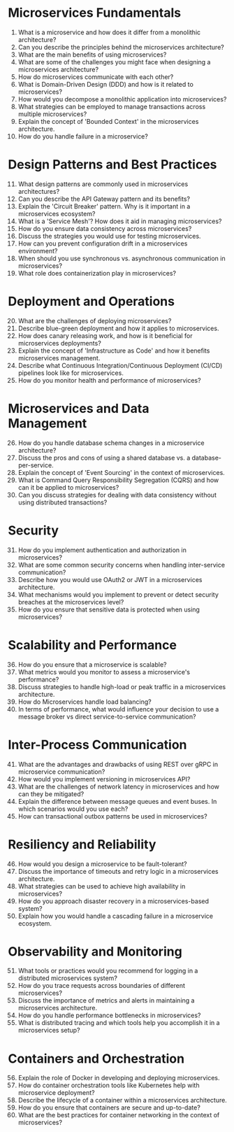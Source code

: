 
# Microservices Fundamentals

1. What is a microservice and how does it differ from a monolithic architecture?
2. Can you describe the principles behind the microservices architecture?
3. What are the main benefits of using microservices?
4. What are some of the challenges you might face when designing a microservices architecture?
5. How do microservices communicate with each other?
6. What is Domain-Driven Design (DDD) and how is it related to microservices?
7. How would you decompose a monolithic application into microservices?
8. What strategies can be employed to manage transactions across multiple microservices?
9. Explain the concept of 'Bounded Context' in the microservices architecture.
10. How do you handle failure in a microservice?

# Design Patterns and Best Practices

11. What design patterns are commonly used in microservices architectures?
12. Can you describe the API Gateway pattern and its benefits?
13. Explain the 'Circuit Breaker' pattern. Why is it important in a microservices ecosystem?
14. What is a 'Service Mesh'? How does it aid in managing microservices?
15. How do you ensure data consistency across microservices?
16. Discuss the strategies you would use for testing microservices.
17. How can you prevent configuration drift in a microservices environment?
18. When should you use synchronous vs. asynchronous communication in microservices?
19. What role does containerization play in microservices?

# Deployment and Operations

20. What are the challenges of deploying microservices?
21. Describe blue-green deployment and how it applies to microservices.
22. How does canary releasing work, and how is it beneficial for microservices deployments?
23. Explain the concept of 'Infrastructure as Code' and how it benefits microservices management.
24. Describe what Continuous Integration/Continuous Deployment (CI/CD) pipelines look like for microservices.
25. How do you monitor health and performance of microservices?

# Microservices and Data Management

26. How do you handle database schema changes in a microservice architecture?
27. Discuss the pros and cons of using a shared database vs. a database-per-service.
28. Explain the concept of 'Event Sourcing' in the context of microservices.
29. What is Command Query Responsibility Segregation (CQRS) and how can it be applied to microservices?
30. Can you discuss strategies for dealing with data consistency without using distributed transactions?

# Security

31. How do you implement authentication and authorization in microservices?
32. What are some common security concerns when handling inter-service communication?
33. Describe how you would use OAuth2 or JWT in a microservices architecture.
34. What mechanisms would you implement to prevent or detect security breaches at the microservices level?
35. How do you ensure that sensitive data is protected when using microservices?

# Scalability and Performance

36. How do you ensure that a microservice is scalable?
37. What metrics would you monitor to assess a microservice's performance?
38. Discuss strategies to handle high-load or peak traffic in a microservices architecture.
39. How do Microservices handle load balancing?
40. In terms of performance, what would influence your decision to use a message broker vs direct service-to-service communication?

# Inter-Process Communication
41. What are the advantages and drawbacks of using REST over gRPC in microservice communication?
42. How would you implement versioning in microservices API?
43. What are the challenges of network latency in microservices and how can they be mitigated?
44. Explain the difference between message queues and event buses. In which scenarios would you use each?
45. How can transactional outbox patterns be used in microservices?

# Resiliency and Reliability

46. How would you design a microservice to be fault-tolerant?
47. Discuss the importance of timeouts and retry logic in a microservices architecture.
48. What strategies can be used to achieve high availability in microservices?
49. How do you approach disaster recovery in a microservices-based system?
50. Explain how you would handle a cascading failure in a microservice ecosystem.

# Observability and Monitoring

51. What tools or practices would you recommend for logging in a distributed microservices system?
52. How do you trace requests across boundaries of different microservices?
53. Discuss the importance of metrics and alerts in maintaining a microservices architecture.
54. How do you handle performance bottlenecks in microservices?
55. What is distributed tracing and which tools help you accomplish it in a microservices setup?

# Containers and Orchestration

56. Explain the role of Docker in developing and deploying microservices.
57. How do container orchestration tools like Kubernetes help with microservice deployment?
58. Describe the lifecycle of a container within a microservices architecture.
59. How do you ensure that containers are secure and up-to-date?
60. What are the best practices for container networking in the context of microservices?
